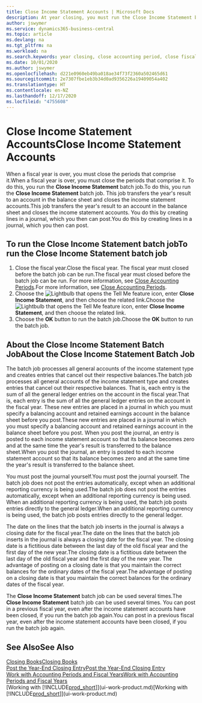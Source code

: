 ```yaml
---
title: Close Income Statement Accounts | Microsoft Docs
description: At year closing, you must run the Close Income Statement batch job to close the accounting periods that make up the fiscal year.
author: jswymer
ms.service: dynamics365-business-central
ms.topic: article
ms.devlang: na
ms.tgt_pltfrm: na
ms.workload: na
ms.search.keywords: year closing, close accounting period, close fiscal year, bank account detailed trial balance
ms.date: 10/01/2020
ms.author: jswymer
ms.openlocfilehash: d221e0960eb49ba018ae34f73f2360a502465d61
ms.sourcegitcommit: 2e7307fbe1eb3b34d0ad9356226a19409054a402
ms.translationtype: HT
ms.contentlocale: en-NZ
ms.lasthandoff: 12/17/2020
ms.locfileid: "4755608"
---
```

# <a name="close-income-statement-accounts"></a><span data-ttu-id="b8bad-103">Close Income Statement Accounts</span><span class="sxs-lookup"><span data-stu-id="b8bad-103">Close Income Statement Accounts</span></span>
<span data-ttu-id="b8bad-104">When a fiscal year is over, you must close the periods that comprise it.</span><span class="sxs-lookup"><span data-stu-id="b8bad-104">When a fiscal year is over, you must close the periods that comprise it.</span></span> <span data-ttu-id="b8bad-105">To do this, you run the **Close Income Statement** batch job.</span><span class="sxs-lookup"><span data-stu-id="b8bad-105">To do this, you run the **Close Income Statement** batch job.</span></span> <span data-ttu-id="b8bad-106">This job transfers the year's result to an account in the balance sheet and closes the income statement accounts.</span><span class="sxs-lookup"><span data-stu-id="b8bad-106">This job transfers the year's result to an account in the balance sheet and closes the income statement accounts.</span></span> <span data-ttu-id="b8bad-107">You do this by creating lines in a journal, which you then can post.</span><span class="sxs-lookup"><span data-stu-id="b8bad-107">You do this by creating lines in a journal, which you then can post.</span></span>

## <a name="to-run-the-close-income-statement-batch-job"></a><span data-ttu-id="b8bad-108">To run the Close Income Statement batch job</span><span class="sxs-lookup"><span data-stu-id="b8bad-108">To run the Close Income Statement batch job</span></span>
1. <span data-ttu-id="b8bad-109">Close the fiscal year.</span><span class="sxs-lookup"><span data-stu-id="b8bad-109">Close the fiscal year.</span></span> <span data-ttu-id="b8bad-110">The fiscal year must closed before the batch job can be run.</span><span class="sxs-lookup"><span data-stu-id="b8bad-110">The fiscal year must closed before the batch job can be run.</span></span> <span data-ttu-id="b8bad-111">For more information, see [Close Accounting Periods](year-close-account-periods.md).</span><span class="sxs-lookup"><span data-stu-id="b8bad-111">For more information, see [Close Accounting Periods](year-close-account-periods.md).</span></span>
2. <span data-ttu-id="b8bad-112">Choose the ![Lightbulb that opens the Tell Me feature](media/ui-search/search_small.png "Tell me what you want to do") icon, enter **Close Income Statement**, and then choose the related link.</span><span class="sxs-lookup"><span data-stu-id="b8bad-112">Choose the ![Lightbulb that opens the Tell Me feature](media/ui-search/search_small.png "Tell me what you want to do") icon, enter **Close Income Statement**, and then choose the related link.</span></span>
3. <span data-ttu-id="b8bad-113">Choose the **OK** button to run the batch job.</span><span class="sxs-lookup"><span data-stu-id="b8bad-113">Choose the **OK** button to run the batch job.</span></span>

## <a name="about-the-close-income-statement-batch-job"></a><span data-ttu-id="b8bad-114">About the Close Income Statement Batch Job</span><span class="sxs-lookup"><span data-stu-id="b8bad-114">About the Close Income Statement Batch Job</span></span>
<span data-ttu-id="b8bad-115">The batch job processes all general accounts of the income statement type and creates entries that cancel out their respective balances.</span><span class="sxs-lookup"><span data-stu-id="b8bad-115">The batch job processes all general accounts of the income statement type and creates entries that cancel out their respective balances.</span></span> <span data-ttu-id="b8bad-116">That is, each entry is the sum of all the general ledger entries on the account in the fiscal year.</span><span class="sxs-lookup"><span data-stu-id="b8bad-116">That is, each entry is the sum of all the general ledger entries on the account in the fiscal year.</span></span> <span data-ttu-id="b8bad-117">These new entries are placed in a journal in which you must specify a balancing account and retained earnings account in the balance sheet before you post.</span><span class="sxs-lookup"><span data-stu-id="b8bad-117">These new entries are placed in a journal in which you must specify a balancing account and retained earnings account in the balance sheet before you post.</span></span> <span data-ttu-id="b8bad-118">When you post the journal, an entry is posted to each income statement account so that its balance becomes zero and at the same time the year's result is transferred to the balance sheet.</span><span class="sxs-lookup"><span data-stu-id="b8bad-118">When you post the journal, an entry is posted to each income statement account so that its balance becomes zero and at the same time the year's result is transferred to the balance sheet.</span></span>

<span data-ttu-id="b8bad-119">You must post the journal yourself.</span><span class="sxs-lookup"><span data-stu-id="b8bad-119">You must post the journal yourself.</span></span> <span data-ttu-id="b8bad-120">The batch job does not post the entries automatically, except when an additional reporting currency is being used.</span><span class="sxs-lookup"><span data-stu-id="b8bad-120">The batch job does not post the entries automatically, except when an additional reporting currency is being used.</span></span> <span data-ttu-id="b8bad-121">When an additional reporting currency is being used, the batch job posts entries directly to the general ledger.</span><span class="sxs-lookup"><span data-stu-id="b8bad-121">When an additional reporting currency is being used, the batch job posts entries directly to the general ledger.</span></span>

<span data-ttu-id="b8bad-122">The date on the lines that the batch job inserts in the journal is always a closing date for the fiscal year.</span><span class="sxs-lookup"><span data-stu-id="b8bad-122">The date on the lines that the batch job inserts in the journal is always a closing date for the fiscal year.</span></span> <span data-ttu-id="b8bad-123">The closing date is a fictitious date between the last day of the old fiscal year and the first day of the new year.</span><span class="sxs-lookup"><span data-stu-id="b8bad-123">The closing date is a fictitious date between the last day of the old fiscal year and the first day of the new year.</span></span> <span data-ttu-id="b8bad-124">The advantage of posting on a closing date is that you maintain the correct balances for the ordinary dates of the fiscal year.</span><span class="sxs-lookup"><span data-stu-id="b8bad-124">The advantage of posting on a closing date is that you maintain the correct balances for the ordinary dates of the fiscal year.</span></span>

<span data-ttu-id="b8bad-125">The **Close Income Statement** batch job can be used several times.</span><span class="sxs-lookup"><span data-stu-id="b8bad-125">The **Close Income Statement** batch job can be used several times.</span></span> <span data-ttu-id="b8bad-126">You can post in a previous fiscal year, even after the income statement accounts have been closed, if you run the batch job again.</span><span class="sxs-lookup"><span data-stu-id="b8bad-126">You can post in a previous fiscal year, even after the income statement accounts have been closed, if you run the batch job again.</span></span>

## <a name="see-also"></a><span data-ttu-id="b8bad-127">See Also</span><span class="sxs-lookup"><span data-stu-id="b8bad-127">See Also</span></span>

[<span data-ttu-id="b8bad-128">Closing Books</span><span class="sxs-lookup"><span data-stu-id="b8bad-128">Closing Books</span></span>](year-close-books.md)  
[<span data-ttu-id="b8bad-129">Post the Year-End Closing Entry</span><span class="sxs-lookup"><span data-stu-id="b8bad-129">Post the Year-End Closing Entry</span></span>](year-how-post-year-end-close-entry.md)  
[<span data-ttu-id="b8bad-130">Work with Accounting Periods and Fiscal Years</span><span class="sxs-lookup"><span data-stu-id="b8bad-130">Work with Accounting Periods and Fiscal Years</span></span>](finance-accounting-periods-and-fiscal-years.md)  
<span data-ttu-id="b8bad-131">[Working with [!INCLUDE[prod_short](includes/prod_short.md)]](ui-work-product.md)</span><span class="sxs-lookup"><span data-stu-id="b8bad-131">[Working with [!INCLUDE[prod_short](includes/prod_short.md)]](ui-work-product.md)</span></span>
